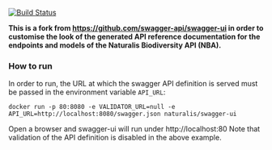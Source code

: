 [![Build Status](https://travis-ci.org/naturalis/swagger-ui.svg?branch=master)](https://travis-ci.org/naturalis/swagger-ui)

**This is a fork from https://github.com/swagger-api/swagger-ui in order to customise the look of the generated 
API reference documentation for the endpoints and models of the Naturalis Biodiversity API (NBA).**

### How to run
In order to run, the URL at which the swagger API definition is served must be passed in the
environment variable `API_URL`:

`docker run -p 80:8080 -e VALIDATOR_URL=null -e API_URL=http://localhost:8080/swagger.json naturalis/swagger-ui`

Open a browser and swagger-ui will run under http://localhost:80 
Note that validation of the API definition is disabled in the above example.
